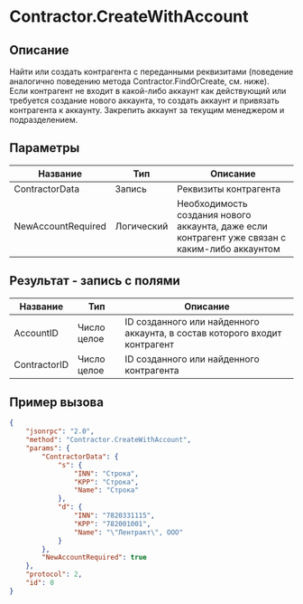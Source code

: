 # Contractor.CreateWithAccount

## Описание

Найти или создать контрагента с переданными реквизитами (поведение аналогично поведению метода Contractor.FindOrCreate, см. ниже).  
Если контрагент не входит в какой-либо аккаунт как действующий или требуется создание нового аккаунта, то создать аккаунт и привязать контрагента к аккаунту. Закрепить аккаунт за текущим менеджером и подразделением.

## Параметры

| Название          | Тип       | Описание                          |
|-------------------|-----------|-----------------------------------|
| ContractorData    | Запись    | Реквизиты контрагента             |
| NewAccountRequired| Логический| Необходимость создания нового аккаунта, даже если контрагент уже связан с каким-либо аккаунтом |

## Результат - запись с полями

| Название     | Тип          | Описание                                      |
|--------------|--------------|-----------------------------------------------|
| AccountID    | Число целое  | ID созданного или найденного аккаунта, в состав которого входит контрагент |
| ContractorID | Число целое  | ID созданного или найденного контрагента      |

## Пример вызова

```json
{
    "jsonrpc": "2.0",
    "method": "Contractor.CreateWithAccount",
    "params": {
        "ContractorData": {
            "s": {
                "INN": "Строка",
                "KPP": "Строка",
                "Name": "Строка"
            },
            "d": {
                "INN": "7820331115",
                "KPP": "782001001",
                "Name": "\"Лентракт\", ООО"
            }
        },
        "NewAccountRequired": true
    },
    "protocol": 2,
    "id": 0
}